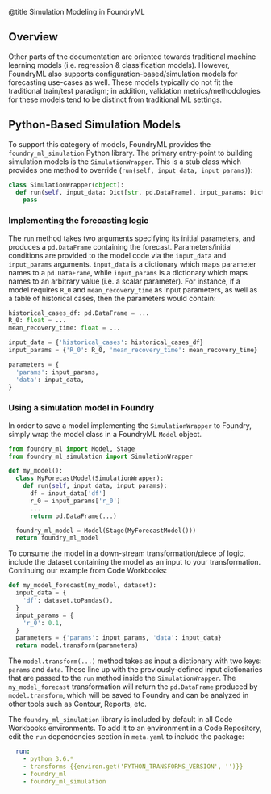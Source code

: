 @title Simulation Modeling in FoundryML

## Overview

Other parts of the documentation are oriented towards traditional machine learning models (i.e. regression & classification models). However, FoundryML also
supports configuration-based/simulation models for forecasting use-cases as well. These models typically do not fit the traditional train/test paradigm; in addition,
validation metrics/methodologies for these models tend to be distinct from traditional ML settings. 

## Python-Based Simulation Models

To support this category of models, FoundryML provides the `foundry_ml_simulation` Python library. The primary entry-point to building simulation models is the 
`SimulationWrapper`. This is a stub class which provides one method to override (`run(self, input_data, input_params)`):

```python
class SimulationWrapper(object):
  def run(self, input_data: Dict[str, pd.DataFrame], input_params: Dict[str, Any]) -> pd.DataFrame:
    pass
```

### Implementing the forecasting logic
The `run` method takes two arguments specifying its initial parameters, and produces a `pd.DataFrame` containing the forecast.
Parameters/initial conditions are provided to the model code via the `input_data` and `input_params` arguments. `input_data` is a dictionary which maps parameter names to 
a `pd.DataFrame`, while `input_params` is a dictionary which maps names to an arbitrary value (i.e. a scalar parameter). For instance, if a model requires `R_0` and
`mean_recovery_time` as input parameters, as well as a table of historical cases, then the parameters would contain:

```python
historical_cases_df: pd.DataFrame = ...
R_0: float = ...
mean_recovery_time: float = ...

input_data = {'historical_cases': historical_cases_df}
input_params = {'R_0': R_0, 'mean_recovery_time': mean_recovery_time}

parameters = {
  'params': input_params,
  'data': input_data,
}
```

### Using a simulation model in Foundry
In order to save a model implementing the `SimulationWrapper` to Foundry, simply wrap the model class in a FoundryML `Model` object. 

```python
from foundry_ml import Model, Stage
from foundry_ml_simulation import SimulationWrapper

def my_model():
  class MyForecastModel(SimulationWrapper):
    def run(self, input_data, input_params):
      df = input_data['df']
      r_0 = input_params['r_0']
      ...
      return pd.DataFrame(...)

  foundry_ml_model = Model(Stage(MyForecastModel()))
  return foundry_ml_model
```

To consume the model in a down-stream transformation/piece of logic, include the dataset containing the model as an input to your transformation. Continuing our example
from Code Workbooks:
```python
def my_model_forecast(my_model, dataset):
  input_data = {
    'df': dataset.toPandas(),
  }
  input_params = {
    'r_0': 0.1,
  }
  parameters = {'params': input_params, 'data': input_data}
  return model.transform(parameters)
```
The `model.transform(...)` method takes as input a dictionary with two keys: `params` and `data`. These line up with the previously-defined input dictionaries that are
passed to the `run` method inside the `SimulationWrapper`. The `my_model_forecast` transformation will return the `pd.DataFrame` produced by `model.transform`, which will
be saved to Foundry and can be analyzed in other tools such as Contour, Reports, etc.

The `foundry_ml_simulation` library is included by default in all Code Workbooks environments. To add it to an environment in a Code Repository, edit the
`run` dependencies section in `meta.yaml` to include the package:
```yaml
  run:
    - python 3.6.*
    - transforms {{environ.get('PYTHON_TRANSFORMS_VERSION', '')}}
    - foundry_ml
    - foundry_ml_simulation
``` 

